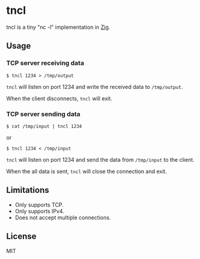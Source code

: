 # tncl

tncl is a tiny "nc -l" implementation in [Zig](https://ziglang.org/).

## Usage

### TCP server receiving data

```console
$ tncl 1234 > /tmp/output
```

`tncl` will listen on port 1234 and write the received data to `/tmp/output`.

When the client disconnects, `tncl` will exit.

### TCP server sending data

```console
$ cat /tmp/input | tncl 1234
```
or

```console
$ tncl 1234 < /tmp/input
```

`tncl` will listen on port 1234 and send the data from `/tmp/input` to the client.

When the all data is sent, `tncl` will close the connection and exit.

## Limitations

- Only supports TCP.
- Only supports IPv4.
- Does not accept multiple connections.

## License

MIT
